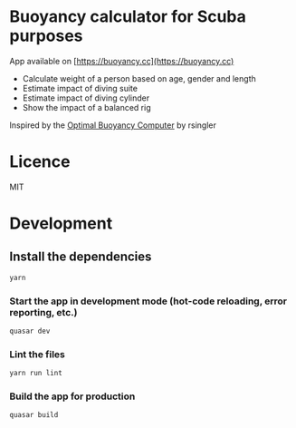 # Buoyancy calculator for Scuba purposes

App available on
[https://buoyancy.cc](https://buoyancy.cc)

- Calculate weight of a person based on age, gender and length
- Estimate impact of diving suite
- Estimate impact of diving cylinder
- Show the impact of a balanced rig

Inspired by the [Optimal Buoyancy Computer](https://scubaboard.com/community/threads/optimal-buoyancy-computer.576321/) by rsingler 

# Licence
MIT

# Development
## Install the dependencies
```bash
yarn
```

### Start the app in development mode (hot-code reloading, error reporting, etc.)
```bash
quasar dev
```

### Lint the files
```bash
yarn run lint
```

### Build the app for production
```bash
quasar build
```
